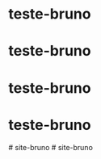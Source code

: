 # teste-bruno
# teste-bruno
# teste-bruno
# teste-bruno
#   s i t e - b r u n o  
 #   s i t e - b r u n o  
 